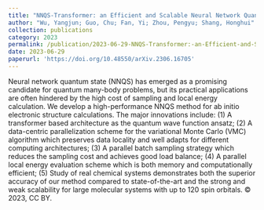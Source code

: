 ```yaml
---
title: "NNQS-Transformer: an Efficient and Scalable Neural Network Quantum States Approach for Ab initio Quantum Chemistry"
author: "Wu, Yangjun; Guo, Chu; Fan, Yi; Zhou, Pengyu; Shang, Honghui"
collection: publications
category: 2023
permalink: /publication/2023-06-29-NNQS-Transformer:-an-Efficient-and-Scalable-Neural-Network-Quantum-States-Approach-for-Ab-initio-Quantum-Chemistry
date: 2023-06-29
paperurl: 'https://doi.org/10.48550/arXiv.2306.16705'
---
```


Neural network quantum state (NNQS) has emerged as a promising candidate for quantum many-body problems, but its practical applications are often hindered by the high cost of sampling and local energy calculation. We develop a high-performance NNQS method for ab initio electronic structure calculations. The major innovations include: (1) A transformer based architecture as the quantum wave function ansatz; (2) A data-centric parallelization scheme for the variational Monte Carlo (VMC) algorithm which preserves data locality and well adapts for different computing architectures; (3) A parallel batch sampling strategy which reduces the sampling cost and achieves good load balance; (4) A parallel local energy evaluation scheme which is both memory and computationally efficient; (5) Study of real chemical systems demonstrates both the superior accuracy of our method compared to state-of-the-art and the strong and weak scalability for large molecular systems with up to 120 spin orbitals. © 2023, CC BY.

